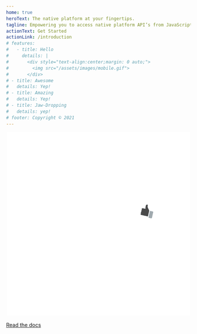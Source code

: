 ```yaml
---
home: true
heroText: The native platform at your fingertips.
tagline: Empowering you to access native platform API’s from JavaScript directly.
actionText: Get Started
actionLink: /introduction
# features:
#   - title: Hello
#     details: |
#       <div style="text-align:center;margin: 0 auto;">
#         <img src="/assets/images/mobile.gif">
#       </div>
# - title: Awesome
#   details: Yep!
# - title: Amazing
#   details: Yep!
# - title: Jaw-Dropping
#   details: yep!
# footer: Copyright © 2021
---
```


<div style="text-align:center;margin: 0 auto;">
  <img src="/assets/images/mobile.gif">
</div>

<a href="/introduction">Read the docs</a>

